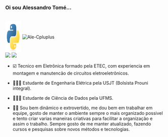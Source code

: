 ### Oi sou Alessandro Tomé...


<div style="display: inline_block"><br>
  <img align="center" alt="Ale-Python" height=100" width="50" src="https://raw.githubusercontent.com/devicons/devicon/master/icons/python/python-original.svg">
  <img align="center" alt="Ale-Cpluplus" height="100" width="50" src="https://cdn.jsdelivr.net/gh/devicons/devicon/icons/cplusplus/cplusplus-original.svg" />      
</div>

<div> 
  <a href = "mailto:alessandroneno9@gmail.com"><img src="https://img.shields.io/badge/-Gmail-%23333?style=for-the-badge&logo=gmail&logoColor=white" target="_blank"></a>
  <a href="https://www.linkedin.com/in/alessandro-silva-023947190/" target="_blank"><img src="https://img.shields.io/badge/-LinkedIn-%230077B5?style=for-the-badge&logo=linkedin&logoColor=white" target="_blank"></a> 

</div>



- ☑️ Tecnico em Eletrônica formado pela ETEC, com experiencia em montagem e manutencão de circuitos eletroeletrônicos.
- 🧑🏻‍🎓 Estudante de Engenharia Elétrica pela USJT (Bolsista Prouni integral).
- 🧑🏻‍🎓 Estudante de Ciência de Dados pela UFMS.

- ✌🏻 Sou bem dinâmico e extrovertido, me dou bem em trabalhar em equipe, gosto de manter o ambiente sempre o mais organizado possivel e tento criar varias maneiras criativas para facilitar a organização e assim o trabalho. Sempre gosto de me manter atualizado, fazendo cursos e pesquisas sobre novos métodos e tecnologias.
